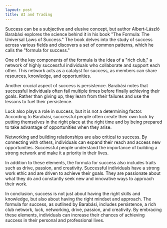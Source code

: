 ```yaml
---
layout: post
title: AI and Trading
---
```

Success can be a subjective and elusive concept, but author Albert-László Barabási explores the science behind it in his book "The Formula: The Universal Laws of Success." The book delves into the study of success across various fields and discovers a set of common patterns, which he calls the "formula for success."

One of the key components of the formula is the idea of a "rich club," a network of highly successful individuals who collaborate and support each other. This network acts as a catalyst for success, as members can share resources, knowledge, and opportunities.

Another crucial aspect of success is persistence. Barabási notes that successful individuals often fail multiple times before finally achieving their goals. Rather than giving up, they learn from their failures and use the lessons to fuel their persistence.

Luck also plays a role in success, but it is not a determining factor. According to Barabási, successful people often create their own luck by putting themselves in the right place at the right time and by being prepared to take advantage of opportunities when they arise.

Networking and building relationships are also critical to success. By connecting with others, individuals can expand their reach and access new opportunities. Successful people understand the importance of building a strong network and make it a priority in their lives.

In addition to these elements, the formula for success also includes traits such as drive, passion, and creativity. Successful individuals have a strong work ethic and are driven to achieve their goals. They are passionate about what they do and constantly seek new and innovative ways to approach their work.

In conclusion, success is not just about having the right skills and knowledge, but also about having the right mindset and approach. The formula for success, as outlined by Barabási, includes persistence, a rich club network, luck, networking, drive, passion, and creativity. By embracing these elements, individuals can increase their chances of achieving success in their personal and professional lives.
